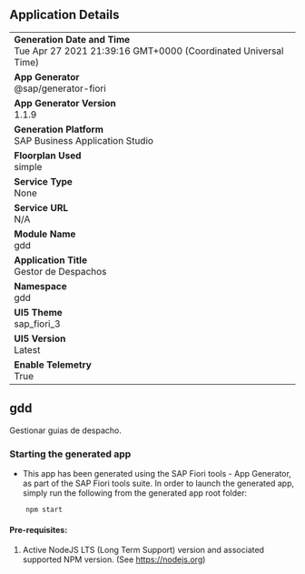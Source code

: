 ## Application Details
|               |
| ------------- |
|**Generation Date and Time**<br>Tue Apr 27 2021 21:39:16 GMT+0000 (Coordinated Universal Time)|
|**App Generator**<br>@sap/generator-fiori|
|**App Generator Version**<br>1.1.9|
|**Generation Platform**<br>SAP Business Application Studio|
|**Floorplan Used**<br>simple|
|**Service Type**<br>None|
|**Service URL**<br>N/A
|**Module Name**<br>gdd|
|**Application Title**<br>Gestor de Despachos|
|**Namespace**<br>gdd|
|**UI5 Theme**<br>sap_fiori_3|
|**UI5 Version**<br>Latest|
|**Enable Telemetry**<br>True|

## gdd

Gestionar guias de despacho.

### Starting the generated app

-   This app has been generated using the SAP Fiori tools - App Generator, as part of the SAP Fiori tools suite.  In order to launch the generated app, simply run the following from the generated app root folder:

```
    npm start
```


#### Pre-requisites:

1. Active NodeJS LTS (Long Term Support) version and associated supported NPM version.  (See https://nodejs.org)


